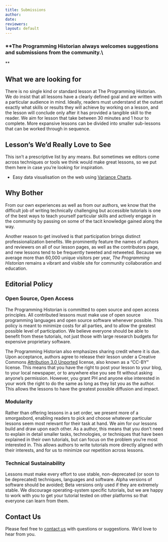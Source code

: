 ```yaml
---
title: Submissions
author: 
date: 
reviewers: 
layout: default
---
```


### **The Programming Historian always welcomes suggestions and submissions from the community.\
**

What we are looking for
-----------------------

There is no single kind or standard lesson at The Programming Historian.
We do insist that all lessons have a clearly defined goal and are
written with a particular audience in mind. Ideally, readers must
understand at the outset exactly what skills or results they will
achieve by working on a lesson, and the lesson will conclude only after
it has provided a tangible skill to the reader. We aim for lesson that
take between 30 minutes and 1 hour to complete. More expansive lessons
can be divided into smaller sub-lessons that can be worked through in
sequence.

Lesson’s We’d Really Love to See
--------------------------------

This isn’t a prescriptive list by any means. But sometimes we editors
come across techniques or tools we think would make great lessons, so we
put them here in case you’re looking for inspiration.

-   Easy data visualisation on the web using [Variance Charts][].

Why Bother
----------

From our own experiences as well as from our authors, we know that the
difficult job of writing technically challenging but accessible
tutorials is one of the best ways to teach yourself particular skills
and actively engage in the community by passing on some of the tacit
knowledge gained along the way.

Another reason to get involved is that participation brings distinct
professionalization benefits. We prominently feature the names of
authors and reviewers on all of our lesson pages, as well as the
contributors page, and new lessons tend to be frequently tweeted and
retweeted. Because we average more than 60,000 unique visitors per year,
*The Programming Historian* remains a vibrant and visible site for
community collaboration and education.

Editorial Policy
----------------

### Open Source, Open Access

The Programming Historian is committed to open source and open access
principles. All contributed lessons must make use of open source
programming languages and open source software whenever possible. This
policy is meant to minimize costs for all parties, and to allow the
greatest possible level of participation. We believe everyone should be
able to benefit from these tutorials, not just those with large research
budgets for expensive proprietary software.

The Programming Historian also emphasizes sharing credit where it is
due. Upon acceptance, authors agree to release their lesson under a
Creative Commons [Attribution 3.0 Unported][] license, also known as a
“CC-BY” license. This means that you have the right to post your lesson
to your blog, to your local newspaper, or to anywhere else you see fit
without asking anyone’s permission. However, you grant PH and anyone
else interested in your work the right to do the same as long as they
list you as the author. This allows the lessons to have the greatest
possible diffusion and impact.

### Modularity

Rather than offering lessons in a set order, we present more of a
smorgasbord, enabling readers to pick and choose whatever particular
lessons seem most relevant for their task at hand. We aim for our
lessons build and draw upon each other. As a author, this means that you
don’t need to explain in detail smaller tasks, technologies, or
techniques that have been explained in their own tutorials, but can
focus on the problem you’re most interested in. This allows authors to
write tutorials more directly aligned with their interests, and for us
to minimize our repetition across lessons.

### Technical Sustainability

Lessons must make every effort to use stable, non-deprecated (or soon to
be deprecated) techniques, languages and software. Alpha versions of
software should be avoided; Beta versions only used if they are
extremely stable. We discourage operating-system specific tutorials, but
we are happy to work with you to get your tutorial tested on other
platforms so that everyone can learn from them.

Contact Us
----------

Please feel free to [contact us][] with questions or suggestions. We’d
love to hear from you.

  [Variance Charts]: https://variancecharts.com/
  [Attribution 3.0 Unported]: http://creativecommons.org/licenses/by/3.0/
  [contact us]: contact
